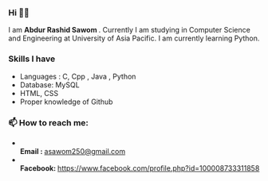 ### Hi  🙋‍♂️
I am <strong> Abdur Rashid Sawom </strong> . Currently I am studying in Computer Science and Engineering at University of Asia Pacific. I am currently learning Python. 

### Skills I have
- Languages : C, Cpp , Java , Python
- Database: MySQL
- HTML, CSS
- Proper knowledge of Github

### 📫 How to reach me: 
- <br><strong>Email : </strong>  asawom250@gmail.com
- <br><strong>Facebook: </strong>  https://www.facebook.com/profile.php?id=100008733311858 
